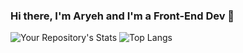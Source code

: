 ### Hi there, I'm Aryeh and I'm a Front-End Dev 👋

<!--
**aribdavid/aribdavid** is a ✨ _special_ ✨ repository because its `README.md` (this file) appears on your GitHub profile.

Here are some ideas to get you started:

- 🔭 I’m currently working on ...
- 🌱 I’m currently learning ...
- 👯 I’m looking to collaborate on ...
- 🤔 I’m looking for help with ...
- 💬 Ask me about ...
- 📫 How to reach me: ...
- 😄 Pronouns: ...
- ⚡ Fun fact: ...
-->

![Your Repository's Stats](https://github-readme-stats.vercel.app/api?username=aribdavid&show_icons=true&theme=tokyonight)
![Top Langs](https://github-readme-stats.vercel.app/api/top-langs/?username=aribdavid&layout=compact&theme=tokyonight)
